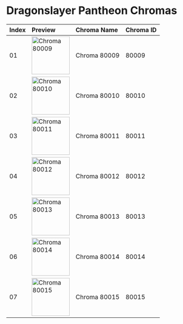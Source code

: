 # Dragonslayer Pantheon Chromas

| Index | Preview | Chroma Name | Chroma ID |
|:---|:---|:---|:---|
| 01 | <img src='https://raw.communitydragon.org/latest/plugins/rcp-be-lol-game-data/global/default/v1/champion-chroma-images/80/80009.png' alt='Chroma 80009' width='100'> | Chroma 80009 | 80009 |
| 02 | <img src='https://raw.communitydragon.org/latest/plugins/rcp-be-lol-game-data/global/default/v1/champion-chroma-images/80/80010.png' alt='Chroma 80010' width='100'> | Chroma 80010 | 80010 |
| 03 | <img src='https://raw.communitydragon.org/latest/plugins/rcp-be-lol-game-data/global/default/v1/champion-chroma-images/80/80011.png' alt='Chroma 80011' width='100'> | Chroma 80011 | 80011 |
| 04 | <img src='https://raw.communitydragon.org/latest/plugins/rcp-be-lol-game-data/global/default/v1/champion-chroma-images/80/80012.png' alt='Chroma 80012' width='100'> | Chroma 80012 | 80012 |
| 05 | <img src='https://raw.communitydragon.org/latest/plugins/rcp-be-lol-game-data/global/default/v1/champion-chroma-images/80/80013.png' alt='Chroma 80013' width='100'> | Chroma 80013 | 80013 |
| 06 | <img src='https://raw.communitydragon.org/latest/plugins/rcp-be-lol-game-data/global/default/v1/champion-chroma-images/80/80014.png' alt='Chroma 80014' width='100'> | Chroma 80014 | 80014 |
| 07 | <img src='https://raw.communitydragon.org/latest/plugins/rcp-be-lol-game-data/global/default/v1/champion-chroma-images/80/80015.png' alt='Chroma 80015' width='100'> | Chroma 80015 | 80015 |
